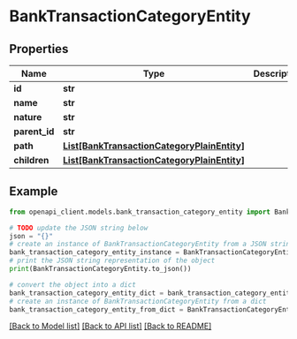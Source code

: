 # BankTransactionCategoryEntity


## Properties

Name | Type | Description | Notes
------------ | ------------- | ------------- | -------------
**id** | **str** |  | 
**name** | **str** |  | 
**nature** | **str** |  | 
**parent_id** | **str** |  | [optional] 
**path** | [**List[BankTransactionCategoryPlainEntity]**](BankTransactionCategoryPlainEntity.md) |  | 
**children** | [**List[BankTransactionCategoryPlainEntity]**](BankTransactionCategoryPlainEntity.md) |  | 

## Example

```python
from openapi_client.models.bank_transaction_category_entity import BankTransactionCategoryEntity

# TODO update the JSON string below
json = "{}"
# create an instance of BankTransactionCategoryEntity from a JSON string
bank_transaction_category_entity_instance = BankTransactionCategoryEntity.from_json(json)
# print the JSON string representation of the object
print(BankTransactionCategoryEntity.to_json())

# convert the object into a dict
bank_transaction_category_entity_dict = bank_transaction_category_entity_instance.to_dict()
# create an instance of BankTransactionCategoryEntity from a dict
bank_transaction_category_entity_from_dict = BankTransactionCategoryEntity.from_dict(bank_transaction_category_entity_dict)
```
[[Back to Model list]](../README.md#documentation-for-models) [[Back to API list]](../README.md#documentation-for-api-endpoints) [[Back to README]](../README.md)


